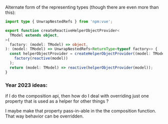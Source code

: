 Alternate form of the representing types (though there are even more than this):

```ts
import type { UnwrapNestedRefs } from 'npm:vue';

export function createReactiveHelperObjectProvider<
  TModel extends object,
>(
  factory: (model: TModel) => object,
): (model: TModel) => UnwrapNestedRefs<ReturnType<typeof factory>> {
  const helperObjectProvider = createHelperObjectProvider((model: TModel) =>
    factory(reactive(model))
  );
  return (model: TModel) => reactive(helperObjectProvider(model));
}
```

### Year 2023 ideas:

if I do the composition api, then how do I deal with overriding just one property that is used as a helper for other things ?

I maybe make that property pass-in-able in the the composition function. That way behavior can be overridden.
